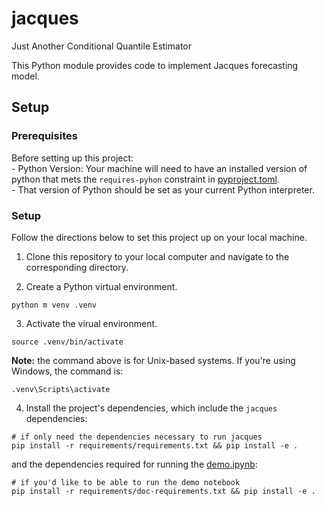 # jacques
Just Another Conditional Quantile Estimator

This Python module provides code to implement Jacques forecasting model.

## Setup

### Prerequisites
Before setting up this project:   
    -  Python Version: Your machine will need to have an installed version of python that mets the `requires-pyhon` constraint in [pyproject.toml](https://github.com/reichlab/jacques/blob/BWRedits/pyproject.toml).  
    -  That version of Python should be set as your current Python interpreter.  

### Setup
Follow the directions below to set this project up on your local machine.

1. Clone this repository to your local computer and navigate to the corresponding directory.

2. Create a Python virtual environment.

```
python m venv .venv
```

3. Activate the virual environment.

```
source .venv/bin/activate
```
**Note:** the command above is for Unix-based systems. If you're using Windows, the command is:

```
.venv\Scripts\activate
```

4. Install the project's dependencies, which include the `jacques` dependencies:

```
# if only need the dependencies necessary to run jacques
pip install -r requirements/requirements.txt && pip install -e .
```

and the dependencies required for running the [demo.ipynb](https://github.com/reichlab/jacques/blob/BWRedits/demo.ipynb):

```
# if you'd like to be able to run the demo notebook
pip install -r requirements/doc-requirements.txt && pip install -e .
```
